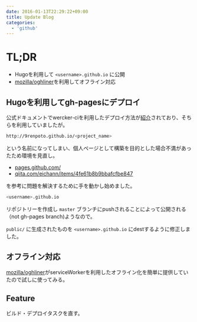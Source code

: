 ```yaml
---
date: 2016-01-13T22:29:22+09:00
title: Update Blog
categories:
  - 'github'
---
```

# TL;DR

- Hugoを利用して `<username>.github.io` に公開
- [mozilla/oghliner](https://github.com/mozilla/oghliner)を利用してオフライン対応

## Hugoを利用してgh-pagesにデプロイ

公式ドキュメントでwercker-ciを利用したデプロイ方法が[紹介](https://gohugo.io/tutorials/automated-deployments/)されており、そちらを利用していましたが。

```sh
http://9renpoto.github.io/<project_name>
```

という名前になってしまい、個人ページとして構築を目的とした場合不満があったため環境を見直し。

- [pages.github.com/](https://pages.github.com/)
- [qiita.com/eichann/items/4fe61b8b9bbafcfbe847](http://qiita.com/eichann/items/4fe61b8b9bbafcfbe847#%E3%83%AA%E3%83%9D%E3%82%B8%E3%83%88%E3%83%AA%E3%82%922%E3%81%A4%E4%BD%9C%E6%88%90)

を参考に問題を解決するために手を動かし始めました。

```sh
<username>.github.io
```

リポジトリーを作成し `master` ブランチにpushされることによって公開される（not gh-pages branch)ようなので。

`public/` に生成されたものを `<username>.github.io` にdestするように修正しました。

## オフライン対応

[mozilla/oghliner](https://github.com/mozilla/oghliner)がserviceWorkerを利用したオフライン化を簡単に提供していたので試しに使ってみる。

## Feature

ビルド・デプロイタスクを直す。
